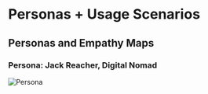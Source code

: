# Personas + Usage Scenarios

## Personas and Empathy Maps
### Persona: Jack Reacher, Digital Nomad

![Persona](jr1.png)


